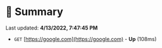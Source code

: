 # 📖 Summary
Last updated: **4/13/2022, 7:47:45 PM**

- `GET` [https://google.com](https://google.com) - **Up** (108ms)
